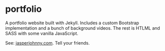 # portfolio
A portfolio website built with Jekyll. Includes a custom Bootstrap implementation and a bunch of background videos. The rest is HTLML and SASS with some vanilla JavaScript. 

See: <a href="https://jasperjohnny.com">jasperjohnny.com</a>. Tell your friends. 